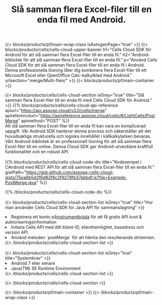 ﻿---
title: Slå samman flera Excel-filer till en enda fil med Android.
description: " Cloud API:er och SDK:er för att slå samman flera Excel-filer med Android."
---
{{< blocks/products/pf/main-wrap-class isAutogenPage="true" >}}
{{< blocks/products/cells/cells-cloud-upper-banner h1="Cells Cloud SDK för Android för att slå samman flera Excel-filer till en enda fil." h2="Android-bibliotek för att slå samman flera Excel-filer till en enda fil." p="Använd Cells Cloud SDK för att slå samman flera Excel-filer till en enda fil i Android. Denna professionella lösning låter dig kombinera flera Excel-filer till ett Microsoft Excel eller OpenOffice Calc-kalkylblad med Android." urlsection="merge/Multi-files/" >}}
{{< blocks/products/pf/main-container >}}

{{< blocks/products/cells/cells-cloud-section isGrey="true" title="Slå samman flera Excel-filer till en enda fil med Cells Cloud SDK för Android." >}}
{{% blocks/products/cells/cells-cloud-api-reference apiurl="https://api.aspose.cloud/v3.0/cells/merge" apireferenceurl="https://apireference.aspose.cloud/cells/#/LightCells/PostMerge" apimethod="POST" %}}
<br/>
Att slå samman flera Excel-filer till en enda fil kan vara en komplicerad uppgift. Vår Android SDK hanterar denna process och säkerställer att det huvudsakliga strukturella och logiska innehållet i källkalkylarken bevaras. Vårt Android-bibliotek är en professionell lösning för att slå samman flera Excel-filer till en online. Denna Cloud SDK ger Android-utvecklare kraftfull funktionalitet och en robust API.
<br/>
<br/>
{{% blocks/products/cells/cells-cloud-code-div title="Kodexempel i CAndroid med REST API för att slå samman flera Excel-filer till en enda fil." gistPath="https://gist.github.com/aspose-cells-cloud-gists/75ea6b5d2f6d82f9c2f9279fb37ebbdf.js?file=Example-PostMerge.java" %}}
  
{{% /blocks/products/cells/cells-cloud-code-div %}}
<br/>
<br/>
{{< blocks/products/cells/cells-cloud-section-list isGrey="true" title="Hur man använder Cells Cloud SDK for Java API för sammanslagning" >}}
<li> Registrera ett konto på<a href="https://dashboard.aspose.cloud/">instrumentbräda</a> för att få gratis API kvot & auktoriseringsinformation</li>
<li>Initiera Cells API med ditt klient-ID, klienthemlighet, basadress och version API.</li>
<li>Använd metoden `postMerge` för att hämta den resulterande strömmen.</li>
{{< /blocks/products/cells/cells-cloud-section-list >}}
<br/>
<br/>
{{< blocks/products/cells/cells-cloud-section-list isGrey="true" title="Systemkrav" >}}
<li>Android 7 eller senare</li>
<li>Java(TM) SE Runtime Environment</li>
{{< /blocks/products/cells/cells-cloud-section-list >}}

{{< /blocks/products/cells/cells-cloud-section >}}

{{< /blocks/products/pf/main-container >}}
{{< /blocks/products/pf/main-wrap-class >}}

